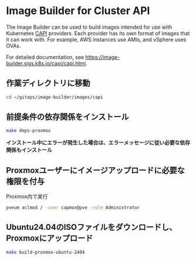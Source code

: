 # Image Builder for Cluster API

The Image Builder can be used to build images intended for use with Kubernetes [CAPI](https://cluster-api.sigs.k8s.io/) providers. Each provider has its own format of images that it can work with. For example, AWS instances use AMIs, and vSphere uses OVAs.

For detailed documentation, see https://image-builder.sigs.k8s.io/capi/capi.html.

## 作業ディレクトリに移動

```sh
cd ~/gitops/image-builder/images/capi
```

## 前提条件の依存関係をインストール

```sh
make deps-proxmox
```

**インストール中にエラーが発生した場合は、エラーメッセージに従い必要な依存関係もインストール**

## Proxmoxユーザーにイメージアップロードに必要な権限を付与

Proxmox内で実行

```sh
pveum aclmod / -user capmox@pve -role Administrator
```

## Ubuntu24.04のISOファイルをダウンロードし、Proxmoxにアップロード

```sh
make build-proxmox-ubuntu-2404
```